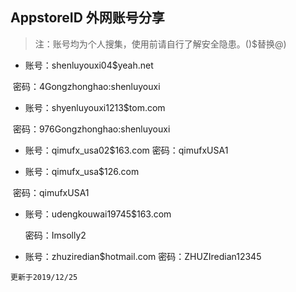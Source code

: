 ## AppstoreID 外网账号分享



> 注：账号均为个人搜集，使用前请自行了解安全隐患。()$替换@)



- 账号：shenluyouxi04$yeah.net

​         密码：4Gongzhonghao:shenluyouxi

- 账号：shyenluyouxi1213$tom.com

​         密码：976Gongzhonghao:shenluyouxi

- 账号：qimufx_usa02$163.com
  密码：qimufxUSA1

- 账号：qimufx_usa$126.com

​         密码：qimufxUSA1

- 账号：udengkouwai19745$163.com

  密码：Imsolly2

- 账号：zhuziredian$hotmail.com
  密码：ZHUZIredian12345



```更新于2019/12/25```

